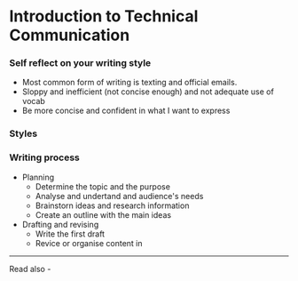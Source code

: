 # Introduction to Technical Communication
### Self reflect on your writing style
- Most common form of writing is texting and official emails.
- Sloppy and inefficient (not concise enough) and not adequate use of vocab
- Be more concise and confident in what I want to express

### Styles

### Writing process
- Planning
	- Determine the topic and the purpose
	- Analyse and undertand and audience's needs
	- Brainstorn ideas and research information
	- Create an outline with the main ideas
- Drafting and revising
	- Write the first draft
	- Revice or organise content in


---
Read also - 